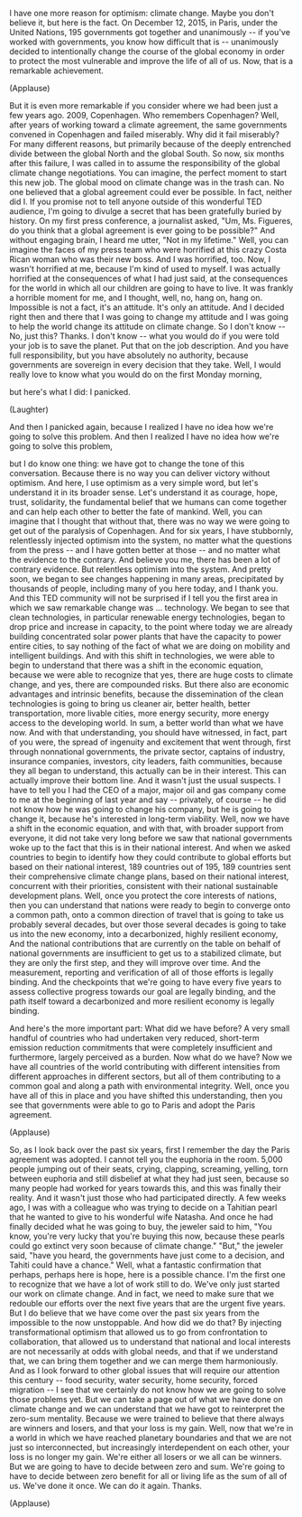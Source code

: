 

I have one more reason for optimism:
climate change.
Maybe you don&#39;t believe it,
but here is the fact.
On December 12, 2015,
in Paris, under the United Nations,
195 governments got together
and unanimously --
if you&#39;ve worked with governments,
you know how difficult that is --
unanimously decided
to intentionally change the course
of the global economy
in order to protect the most vulnerable
and improve the life of all of us.
Now, that is a remarkable achievement.

(Applause)

But it is even more remarkable
if you consider where we had been
just a few years ago.
2009, Copenhagen.
Who remembers Copenhagen?
Well, after years of working
toward a climate agreement,
the same governments
convened in Copenhagen
and failed miserably.
Why did it fail miserably?
For many different reasons,
but primarily because
of the deeply entrenched divide
between the global
North and the global South.
So now, six months after this failure,
I was called in
to assume the responsibility
of the global climate change negotiations.
You can imagine, the perfect moment
to start this new job.
The global mood on climate change
was in the trash can.
No one believed
that a global agreement
could ever be possible.
In fact, neither did I.
If you promise not to tell anyone
outside of this wonderful TED audience,
I&#39;m going to divulge a secret
that has been gratefully
buried by history.
On my first press conference,
a journalist asked, &quot;Um, Ms. Figueres,
do you think that a global agreement
is ever going to be possible?&quot;
And without engaging brain,
I heard me utter,
&quot;Not in my lifetime.&quot;
Well, you can imagine
the faces of my press team
who were horrified
at this crazy Costa Rican woman
who was their new boss.
And I was horrified, too.
Now, I wasn&#39;t horrified at me,
because I&#39;m kind of used to myself.
I was actually horrified
at the consequences
of what I had just said,
at the consequences for the world
in which all our children
are going to have to live.
It was frankly a horrible moment for me,
and I thought, well, no, hang on,
hang on.
Impossible is not a fact,
it&#39;s an attitude.
It&#39;s only an attitude.
And I decided right then and there
that I was going to change my attitude
and I was going to help the world
change its attitude on climate change.
So I don&#39;t know --
No, just this? Thanks.
I don&#39;t know --
what you would do
if you were told
your job is to save the planet.
Put that on the job description.
And you have full responsibility,
but you have absolutely no authority,
because governments are sovereign
in every decision that they take.
Well, I would really love to know
what you would do
on the first Monday morning,

but here&#39;s what I did: I panicked.

(Laughter)

And then I panicked again,
because I realized I have no idea
how we&#39;re going to solve this problem.
And then I realized I have no idea
how we&#39;re going to solve this problem,

but I do know one thing:
we have got to change
the tone of this conversation.
Because there is no way
you can deliver victory
without optimism.
And here,
I use optimism as a very simple word,
but let&#39;s understand it
in its broader sense.
Let&#39;s understand it as courage,
hope, trust, solidarity,
the fundamental belief
that we humans can come together
and can help each other
to better the fate of mankind.
Well, you can imagine
that I thought that without that,
there was no way we were going
to get out of the paralysis of Copenhagen.
And for six years,
I have stubbornly, relentlessly
injected optimism into the system,
no matter what the questions
from the press --
and I have gotten better at those --
and no matter what the evidence
to the contrary.
And believe you me, there has been
a lot of contrary evidence.
But relentless optimism into the system.
And pretty soon,
we began to see changes
happening in many areas,
precipitated by thousands of people,
including many of you here today,
and I thank you.
And this TED community
will not be surprised
if I tell you the first area
in which we saw remarkable change
was ...
technology.
We began to see that clean technologies,
in particular renewable
energy technologies,
began to drop price
and increase in capacity,
to the point where today
we are already building
concentrated solar power plants
that have the capacity
to power entire cities,
to say nothing of the fact
of what we are doing on mobility
and intelligent buildings.
And with this shift in technologies,
we were able to begin to understand
that there was a shift
in the economic equation,
because we were able to recognize
that yes, there are
huge costs to climate change,
and yes, there are compounded risks.
But there also are economic advantages
and intrinsic benefits,
because the dissemination
of the clean technologies
is going to bring us cleaner air,
better health,
better transportation,
more livable cities,
more energy security,
more energy access
to the developing world.
In sum, a better world
than what we have now.
And with that understanding,
you should have witnessed,
in fact, part of you were,
the spread of ingenuity and excitement
that went through,
first through nonnational governments,
the private sector, captains of industry,
insurance companies,
investors, city leaders,
faith communities,
because they all began to understand,
this actually can be in their interest.
This can actually
improve their bottom line.
And it wasn&#39;t just the usual suspects.
I have to tell you I had the CEO
of a major, major oil and gas company
come to me at the beginning of last year
and say --
privately, of course --
he did not know how
he was going to change his company,
but he is going to change it,
because he&#39;s interested
in long-term viability.
Well, now we have a shift
in the economic equation,
and with that, with broader
support from everyone,
it did not take very long
before we saw that national governments
woke up to the fact
that this is in their national interest.
And when we asked countries
to begin to identify
how they could contribute
to global efforts
but based on their national interest,
189 countries out of 195,
189 countries sent their
comprehensive climate change plans,
based on their national interest,
concurrent with their priorities,
consistent with their national
sustainable development plans.
Well,
once you protect
the core interests of nations,
then you can understand
that nations were ready
to begin to converge onto a common path,
onto a common direction of travel
that is going to take us
probably several decades,
but over those several decades
is going to take us
into the new economy,
into a decarbonized,
highly resilient economy,
And the national contributions
that are currently on the table
on behalf of national governments
are insufficient to get us
to a stabilized climate,
but they are only the first step,
and they will improve over time.
And the measurement, reporting
and verification of all of those efforts
is legally binding.
And the checkpoints that we&#39;re
going to have every five years
to assess collective progress
towards our goal are legally binding,
and the path itself toward
a decarbonized and more resilient economy
is legally binding.

And here&#39;s the more important part:
What did we have before?
A very small handful of countries
who had undertaken very reduced,
short-term emission reduction commitments
that were completely insufficient
and furthermore,
largely perceived as a burden.
Now what do we have?
Now we have all countries of the world
contributing with different intensities
from different approaches
in different sectors,
but all of them
contributing to a common goal
and along a path
with environmental integrity.
Well, once you have all of this in place
and you have shifted this understanding,
then you see that governments
were able to go to Paris
and adopt the Paris agreement.

(Applause)

So,
as I look back
over the past six years,
first I remember
the day the Paris agreement was adopted.
I cannot tell you
the euphoria in the room.
5,000 people jumping out of their seats,
crying, clapping, screaming, yelling,
torn between euphoria and still disbelief
at what they had just seen,
because so many people
had worked for years towards this,
and this was finally their reality.
And it wasn&#39;t just those
who had participated directly.
A few weeks ago, I was with a colleague
who was trying to decide
on a Tahitian pearl that he wanted
to give to his wonderful wife Natasha.
And once he had finally decided
what he was going to buy,
the jeweler said to him,
&quot;You know, you&#39;re very lucky
that you&#39;re buying this now,
because these pearls could go extinct
very soon because of climate change.&quot;
&quot;But,&quot; the jeweler said, &quot;have you heard,
the governments
have just come to a decision,
and Tahiti could have a chance.&quot;
Well, what a fantastic confirmation
that perhaps, perhaps here is hope,
here is a possible chance.
I&#39;m the first one to recognize
that we have a lot of work still to do.
We&#39;ve only just started
our work on climate change.
And in fact, we need to make sure
that we redouble our efforts
over the next five years
that are the urgent five years.
But I do believe
that we have come over the past six years
from the impossible
to the now unstoppable.
And how did we do that?
By injecting transformational optimism
that allowed us to go
from confrontation to collaboration,
that allowed us to understand
that national and local interests
are not necessarily at odds
with global needs,
and that if we understand that,
we can bring them together
and we can merge them harmoniously.
And as I look forward
to other global issues
that will require
our attention this century --
food security, water security,
home security, forced migration --
I see that we certainly do not know
how we are going to solve
those problems yet.
But we can take a page
out of what we have done on climate change
and we can understand
that we have got to reinterpret
the zero-sum mentality.
Because we were trained to believe
that there always are winners and losers,
and that your loss is my gain.
Well, now that we&#39;re in a world
in which we have reached
planetary boundaries
and that we are not
just so interconnected,
but increasingly
interdependent on each other,
your loss is no longer my gain.
We&#39;re either all losers
or we all can be winners.
But we are going to have to decide
between zero and sum.
We&#39;re going to have to decide
between zero benefit for all
or living life as the sum of all of us.
We&#39;ve done it once. We can do it again.
Thanks.

(Applause)

